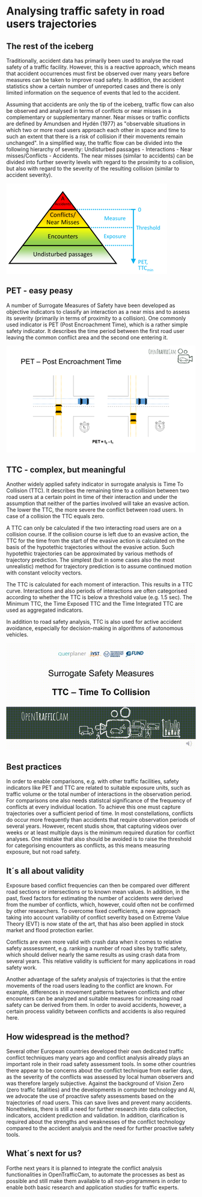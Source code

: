 # Analysing traffic safety in road users trajectories

## The rest of the iceberg

Traditionally, accident data has primarily been used to analyse the road safety of a traffic facility. However, this is a reactive approach, which means that accident occurrences must first be observed over many years before measures can be taken to improve road safety. In addition, the accident statistics show a certain number of unreported cases and there is only limited information on the sequence of events that led to the accident.

Assuming that accidents are only the tip of the iceberg, traffic flow can also be observed and analysed in terms of conflicts or near misses in a complementary or supplementary manner. Near misses or traffic conflicts are defined by Amundsen and Hydén (1977) as "observable situations in which two or more road users approach each other in space and time to such an extent that there is a risk of collision if their movements remain unchanged". In a simplified way, the traffic flow can be divided into the following hierarchy of severity: Undisturbed passages - Interactions - Near misses/Conflicts - Accidents. The near misses (similar to accidents) can be divided into further severity levels with regard to the proximity to a collision, but also with regard to the severity of the resulting collision (similar to accident severity).

![Safety pyramid](SafetyPyramidThresholds_MB_427x240.png)

## PET - easy peasy

A number of Surrogate Measures of Safety have been developed as objective indicators to classify an interaction as a near miss and to assess its severity (primarily in terms of proximity to a collision). One commonly used indicator is PET (Post Encroachment Time), which is a rather simple safety indicator. It describes the time period between the first road user leaving the common conflict area and the second one entering it.

![PET explained](OpenTrafficCam_PET_853x480.png)

## TTC - complex, but meaningful

Another widely applied safety indicator in surrogate analysis is Time To Collision (TTC). It describes the remaining time to a collision between two road users at a certain point in time of their interaction and under the assumption that neither of the parties involved will take an evasive action. The lower the TTC, the more severe the conflict between road users. In case of a collision the TTC equals zero.

A TTC can only be calculated if the two interacting road users are on a collision course. If the collision course is left due to an evasive action, the TTC for the time from the start of the evasive action is calculated on the basis of the hypotethic trajectories without the evasive action. Such hypotethic trajectories can be approximated by various methods of trajectory prediction. The simplest (but in some cases also the most unrealistic) method for trajectory prediction is to assume continued motion with constant velocity vectors.

The TTC is calculated for each moment of interaction. This results in a TTC curve. Interactions and also periods of interactions are often categorised according to whether the TTC is below a threshold value (e.g. 1.5 sec). The Minimum TTC, the Time Exposed TTC and the Time Integrated TTC are used as aggregated indicators.

In addition to road safety analysis, TTC is also used for active accident avoidance, especially for decision-making in algorithms of autonomous vehicles.

![TTC explained](OpenTrafficCam_TTC_854x480.gif)

## Best practices

In order to enable comparisons, e.g. with other traffic facilities, safety indicators like PET and TTC are related to suitable exposure units, such as traffic volume or the total number of interactions in the observation period. For comparisons one also needs statistcal significance of the frequency of conflicts at every individual location. To achieve this one must capture trajectories over a sufficient period of time. In most constellations, conflicts do occur more frequently than accidents that require observation periods of several years. However, recent studis show, that capturing videos over weeks or at least multiple days is the minimum required duration for conflict analyses. One mistake that also should be avoided is to raise the threshold for categorising encounters as conflicts, as this means measuring exposure, but not road safety.

## It´s all about validity

Exposure based conflict frequencies can then be compared over different road sections or intersections or to known mean values. In addition, in the past, fixed factors for estimating the number of accidents were derived from the number of conflicts, which, however, could often not be confirmed by other researchers. To overcome fixed coefficients, a new approach taking into account variability of conflict severity based on Extreme Value Theory (EVT) is now state of the art, that has also been applied in stock market and flood protection earlier.

Conflicts are even more valid with crash data when it comes to relative safety asssessment, e.g. ranking a number of road sites by traffic safety, which should deliver nearly the same results as using crash data from several years. This relative validity is sufficient for many applications in road safety work.

Another advantage of the safety analysis of trajectories is that the entire movements of the road users leading to the conflict are known. For example, differences in movement patterns between conflicts and other encounters can be analyzed and suitable measures for increasing road safety can be derived from them.  In order to avoid accidents, however, a certain process validity between conflicts and accidents is also required here.

## How widespread is the method?

Several other European countries developed their own dedicated traffic conflict techniques many years ago and conflict analysis already plays an important role in their road safety assessment tools. In some other countries there appear to be concerns about the conflict technique from earlier days, as the severity of the conflicts was assessed by local human observers and was therefore largely subjective. Against the background of Vision Zero (zero traffic fatalities) and the developments in computer technology and AI, we advocate the use of proactive safety assessments based on the trajectories of road users. This can save lives and prevent many accidents. Nonetheless, there is still a need for further research into data collection, indicators, accident prediction and validation. In addition, clarification is required about the strengths and weaknesses of the conflict technology compared to the accident analysis and the need for further proactive safety tools.

## What´s next for us?

Forthe next years it is planned to integrate the conflict analysis functionalities in OpenTrafficCam, to automate the processes as best as possible and still make them available to all non-programmers in order to enable both basic research and application studies for traffic experts.
